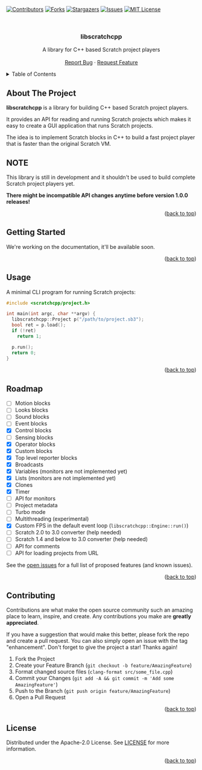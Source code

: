 <!-- Improved compatibility of back to top link: See: https://github.com/othneildrew/Best-README-Template/pull/73 -->
<a name="readme-top"></a>

<!-- PROJECT SHIELDS -->
<!--
*** I'm using markdown "reference style" links for readability.
*** Reference links are enclosed in brackets [ ] instead of parentheses ( ).
*** See the bottom of this document for the declaration of the reference variables
*** for contributors-url, forks-url, etc. This is an optional, concise syntax you may use.
*** https://www.markdownguide.org/basic-syntax/#reference-style-links
-->
[![Contributors][contributors-shield]][contributors-url]
[![Forks][forks-shield]][forks-url]
[![Stargazers][stars-shield]][stars-url]
[![Issues][issues-shield]][issues-url]
[![MIT License][license-shield]][license-url]



<!-- PROJECT LOGO -->
<br />
<div align="center">
  <!-- TODO: Add logo: <a href="https://github.com/scratchcpp/libscratchcpp">
    <img src="images/logo.png" alt="Logo" width="80" height="80">
  </a> -->

<h3 align="center">libscratchcpp</h3>

  <p align="center">
    A library for C++ based Scratch project players
    <br />
    <!-- TODO: Add link to documentation: <a href="https://github.com/scratchcpp/libscratchcpp"><strong>Explore the docs »</strong></a>
    <br /> -->
    <br />
    <a href="https://github.com/scratchcpp/libscratchcpp/issues">Report Bug</a>
    ·
    <a href="https://github.com/scratchcpp/libscratchcpp/issues">Request Feature</a>
  </p>
</div>



<!-- TABLE OF CONTENTS -->
<details>
  <summary>Table of Contents</summary>
  <ol>
    <li>
      <a href="#about-the-project">About The Project</a>
    </li>
    <li>
      <a href="#getting-started">Getting Started</a>
    </li>
    <li><a href="#usage">Usage</a></li>
    <li><a href="#roadmap">Roadmap</a></li>
    <li><a href="#contributing">Contributing</a></li>
    <li><a href="#license">License</a></li>
  </ol>
</details>



<!-- ABOUT THE PROJECT -->
## About The Project

**libscratchcpp** is a library for building C++ based Scratch project players.

It provides an API for reading and running Scratch projects which makes it easy
to create a GUI application that runs Scratch projects.

The idea is to implement Scratch blocks in C++ to build a fast project player
that is faster than the original Scratch VM.

## NOTE
This library is still in development and it shouldn't be used
to build complete Scratch project players yet.

**There might be incompatible API changes anytime before version 1.0.0 releases!**

<p align="right">(<a href="#readme-top">back to top</a>)</p>



<!-- GETTING STARTED -->
## Getting Started

We're working on the documentation, it'll be available soon.
<!-- TODO: Add link to documentation -->

<p align="right">(<a href="#readme-top">back to top</a>)</p>



<!-- USAGE EXAMPLES -->
## Usage

A minimal CLI program for running Scratch projects:
```cpp
#include <scratchcpp/project.h>

int main(int argc, char **argv) {
  libscratchcpp::Project p("/path/to/project.sb3");
  bool ret = p.load();
  if (!ret)
    return 1;

  p.run();
  return 0;
}
```

<!-- TODO: Add link to documentation -->

<p align="right">(<a href="#readme-top">back to top</a>)</p>



<!-- ROADMAP -->
## Roadmap

- [ ] Motion blocks
- [ ] Looks blocks
- [ ] Sound blocks
- [ ] Event blocks
- [x] Control blocks
- [ ] Sensing blocks
- [x] Operator blocks
- [x] Custom blocks
- [x] Top level reporter blocks
- [x] Broadcasts
- [x] Variables (monitors are not implemented yet)
- [x] Lists (monitors are not implemented yet)
- [x] Clones
- [x] Timer
- [ ] API for monitors
- [ ] Project metadata
- [ ] Turbo mode
- [ ] Multithreading (experimental)
- [x] Custom FPS in the default event loop (`libscratchcpp::Engine::run()`)
- [ ] Scratch 2.0 to 3.0 converter (help needed)
- [ ] Scratch 1.4 and below to 3.0 converter (help needed)
- [ ] API for comments
- [ ] API for loading projects from URL

See the [open issues](https://github.com/scratchcpp/libscratchcpp/issues) for a full list of proposed features (and known issues).

<p align="right">(<a href="#readme-top">back to top</a>)</p>



<!-- CONTRIBUTING -->
## Contributing

Contributions are what make the open source community such an amazing place to learn, inspire, and create. Any contributions you make are **greatly appreciated**.

If you have a suggestion that would make this better, please fork the repo and create a pull request. You can also simply open an issue with the tag "enhancement".
Don't forget to give the project a star! Thanks again!

1. Fork the Project
2. Create your Feature Branch (`git checkout -b feature/AmazingFeature`)
3. Format changed source files (`clang-format src/some_file.cpp`)
4. Commit your Changes (`git add -A && git commit -m 'Add some AmazingFeature'`)
5. Push to the Branch (`git push origin feature/AmazingFeature`)
6. Open a Pull Request

<p align="right">(<a href="#readme-top">back to top</a>)</p>



<!-- LICENSE -->
## License

Distributed under the Apache-2.0 License. See [LICENSE](LICENSE) for more information.

<p align="right">(<a href="#readme-top">back to top</a>)</p>



<!-- MARKDOWN LINKS & IMAGES -->
<!-- https://www.markdownguide.org/basic-syntax/#reference-style-links -->
[contributors-shield]: https://img.shields.io/github/contributors/scratchcpp/libscratchcpp.svg?style=for-the-badge
[contributors-url]: https://github.com/scratchcpp/libscratchcpp/graphs/contributors
[forks-shield]: https://img.shields.io/github/forks/scratchcpp/libscratchcpp.svg?style=for-the-badge
[forks-url]: https://github.com/scratchcpp/libscratchcpp/network/members
[stars-shield]: https://img.shields.io/github/stars/scratchcpp/libscratchcpp.svg?style=for-the-badge
[stars-url]: https://github.com/scratchcpp/libscratchcpp/stargazers
[issues-shield]: https://img.shields.io/github/issues/scratchcpp/libscratchcpp.svg?style=for-the-badge
[issues-url]: https://github.com/scratchcpp/libscratchcpp/issues
[license-shield]: https://img.shields.io/github/license/scratchcpp/libscratchcpp.svg?style=for-the-badge
[license-url]: https://github.com/scratchcpp/libscratchcpp/blob/master/LICENSE
